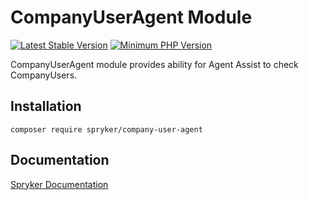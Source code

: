 # CompanyUserAgent Module
[![Latest Stable Version](https://poser.pugx.org/spryker/company-user-agent/v/stable.svg)](https://packagist.org/packages/spryker/company-user-agent)
[![Minimum PHP Version](https://img.shields.io/badge/php-%3E%3D%208.2-8892BF.svg)](https://php.net/)

CompanyUserAgent module provides ability for Agent Assist to check CompanyUsers.

## Installation

```
composer require spryker/company-user-agent
```

## Documentation

[Spryker Documentation](https://docs.spryker.com)

